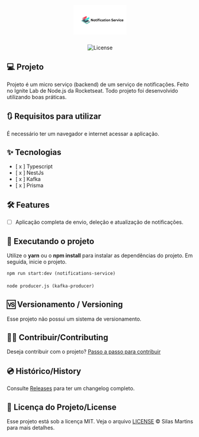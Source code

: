 <h1 align="center">
  <img alt="Ignite-Lab-Node.Js" height="80" title="Ignite-Lab-Node.Js" src="./public/Notification_Service.png" />
</h1>

<p align="center">
  <img alt="License" src="https://img.shields.io/github/license/silasfmartins/ignite-lab-nodejs">
</p>

## 💻 Projeto
Projeto é um micro serviço (backend) de um serviço de notificações. Feito no Ignite Lab de Node.js da Rocketseat. Todo projeto foi desenvolvido utilizando boas práticas.

## 🔃 Requisitos para utilizar

É necessário ter um navegador e internet acessar a aplicação.

## ✨ Tecnologias

-   [ x ] Typescript
-   [ x ] NestJs
-   [ x ] Kafka
-   [ x ] Prisma


## :hammer_and_wrench: Features 

-   [ ] Aplicação completa de envio, deleção e atualização de notificações.

## 📲 Executando o projeto

Utilize o **yarn** ou o **npm install** para instalar as dependências do projeto.
Em seguida, inicie o projeto.

```cl
npm run start:dev (notifications-service)

node producer.js (kafka-producer)
```

## 🆚 Versionamento / Versioning

Esse projeto não possui um sistema de versionamento.

## 👨‍💻 Contribuir/Contributing

Deseja contribuir com o projeto? [Passo a passo para contribuir](https://github.com/silasfmartins/ignite-lab-nodejs/blob/master/Contributing.md)

## 💿 Histórico/History

Consulte [Releases](https://github.com/silasfmartins/ignite-lab-nodejs/releases/) para ter um changelog completo.

## 📄 Licença do Projeto/License

Esse projeto está sob a licença MIT. Veja o arquivo [LICENSE](https://github.com/silasfmartins/ignite-lab-nodejs/blob/main/LICENSE) © Silas Martins para mais detalhes.
